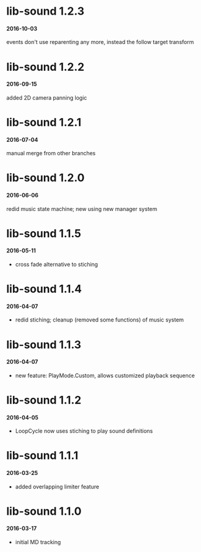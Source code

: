 # lib-sound 1.2.3
#### 2016-10-03
events don't use reparenting any more, instead the follow target transform

# lib-sound 1.2.2
#### 2016-09-15
added 2D camera panning logic

# lib-sound 1.2.1
#### 2016-07-04
manual merge from other branches

# lib-sound 1.2.0
#### 2016-06-06
redid music state machine; new using new manager system


# lib-sound 1.1.5
#### 2016-05-11
* cross fade alternative to stiching


# lib-sound 1.1.4
#### 2016-04-07
* redid stiching; cleanup (removed some functions) of music system


# lib-sound 1.1.3
#### 2016-04-07
* new feature: PlayMode.Custom, allows customized playback sequence


# lib-sound 1.1.2
#### 2016-04-05
* LoopCycle now uses stiching to play sound definitions


# lib-sound 1.1.1
#### 2016-03-25
* added overlapping limiter feature


# lib-sound 1.1.0
#### 2016-03-17
* initial MD tracking

